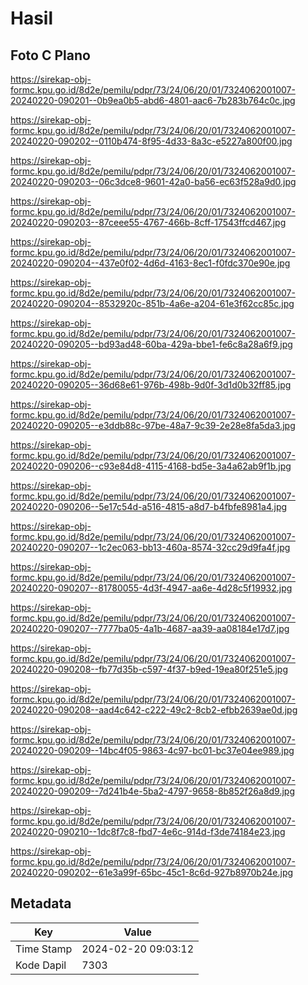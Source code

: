 # Hasil

## Foto C Plano

https://sirekap-obj-formc.kpu.go.id/8d2e/pemilu/pdpr/73/24/06/20/01/7324062001007-20240220-090201--0b9ea0b5-abd6-4801-aac6-7b283b764c0c.jpg

https://sirekap-obj-formc.kpu.go.id/8d2e/pemilu/pdpr/73/24/06/20/01/7324062001007-20240220-090202--0110b474-8f95-4d33-8a3c-e5227a800f00.jpg

https://sirekap-obj-formc.kpu.go.id/8d2e/pemilu/pdpr/73/24/06/20/01/7324062001007-20240220-090203--06c3dce8-9601-42a0-ba56-ec63f528a9d0.jpg

https://sirekap-obj-formc.kpu.go.id/8d2e/pemilu/pdpr/73/24/06/20/01/7324062001007-20240220-090203--87ceee55-4767-466b-8cff-17543ffcd467.jpg

https://sirekap-obj-formc.kpu.go.id/8d2e/pemilu/pdpr/73/24/06/20/01/7324062001007-20240220-090204--437e0f02-4d6d-4163-8ec1-f0fdc370e90e.jpg

https://sirekap-obj-formc.kpu.go.id/8d2e/pemilu/pdpr/73/24/06/20/01/7324062001007-20240220-090204--8532920c-851b-4a6e-a204-61e3f62cc85c.jpg

https://sirekap-obj-formc.kpu.go.id/8d2e/pemilu/pdpr/73/24/06/20/01/7324062001007-20240220-090205--bd93ad48-60ba-429a-bbe1-fe6c8a28a6f9.jpg

https://sirekap-obj-formc.kpu.go.id/8d2e/pemilu/pdpr/73/24/06/20/01/7324062001007-20240220-090205--36d68e61-976b-498b-9d0f-3d1d0b32ff85.jpg

https://sirekap-obj-formc.kpu.go.id/8d2e/pemilu/pdpr/73/24/06/20/01/7324062001007-20240220-090205--e3ddb88c-97be-48a7-9c39-2e28e8fa5da3.jpg

https://sirekap-obj-formc.kpu.go.id/8d2e/pemilu/pdpr/73/24/06/20/01/7324062001007-20240220-090206--c93e84d8-4115-4168-bd5e-3a4a62ab9f1b.jpg

https://sirekap-obj-formc.kpu.go.id/8d2e/pemilu/pdpr/73/24/06/20/01/7324062001007-20240220-090206--5e17c54d-a516-4815-a8d7-b4fbfe8981a4.jpg

https://sirekap-obj-formc.kpu.go.id/8d2e/pemilu/pdpr/73/24/06/20/01/7324062001007-20240220-090207--1c2ec063-bb13-460a-8574-32cc29d9fa4f.jpg

https://sirekap-obj-formc.kpu.go.id/8d2e/pemilu/pdpr/73/24/06/20/01/7324062001007-20240220-090207--81780055-4d3f-4947-aa6e-4d28c5f19932.jpg

https://sirekap-obj-formc.kpu.go.id/8d2e/pemilu/pdpr/73/24/06/20/01/7324062001007-20240220-090207--7777ba05-4a1b-4687-aa39-aa08184e17d7.jpg

https://sirekap-obj-formc.kpu.go.id/8d2e/pemilu/pdpr/73/24/06/20/01/7324062001007-20240220-090208--fb77d35b-c597-4f37-b9ed-19ea80f251e5.jpg

https://sirekap-obj-formc.kpu.go.id/8d2e/pemilu/pdpr/73/24/06/20/01/7324062001007-20240220-090208--aad4c642-c222-49c2-8cb2-efbb2639ae0d.jpg

https://sirekap-obj-formc.kpu.go.id/8d2e/pemilu/pdpr/73/24/06/20/01/7324062001007-20240220-090209--14bc4f05-9863-4c97-bc01-bc37e04ee989.jpg

https://sirekap-obj-formc.kpu.go.id/8d2e/pemilu/pdpr/73/24/06/20/01/7324062001007-20240220-090209--7d241b4e-5ba2-4797-9658-8b852f26a8d9.jpg

https://sirekap-obj-formc.kpu.go.id/8d2e/pemilu/pdpr/73/24/06/20/01/7324062001007-20240220-090210--1dc8f7c8-fbd7-4e6c-914d-f3de74184e23.jpg

https://sirekap-obj-formc.kpu.go.id/8d2e/pemilu/pdpr/73/24/06/20/01/7324062001007-20240220-090202--61e3a99f-65bc-45c1-8c6d-927b8970b24e.jpg


## Metadata

| Key        | Value               |
| ---------- | ------------------- |
| Time Stamp | 2024-02-20 09:03:12 |
| Kode Dapil | 7303                |



